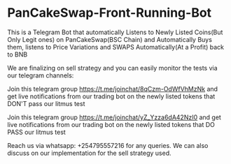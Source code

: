 # PanCakeSwap-Front-Running-Bot
This is a Telegram Bot that automatically Listens to Newly Listed Coins(But Only Legit ones) on PanCakeSwap(BSC Chain) and Automatically Buys them, listens to Price Variations and SWAPS Automatically(At a Profit) back to BNB 

We are finalizing on sell strategy and you can easily monitor the tests via our telegram channels: 

Join this telegram group https://t.me/joinchat/8qCzm-OdWfVhMzNk and get live notifications from our trading bot on the newly listed tokens that DON'T pass our litmus test

Join this telegram group https://t.me/joinchat/yZ_Yzza6dA42NzI0 and get live notifications from our trading bot on the newly listed tokens that DO PASS our litmus test

Reach us via whatsapp:  +254795557216 for any queries.  We can also discuss on our implementation for the sell strategy used.  
